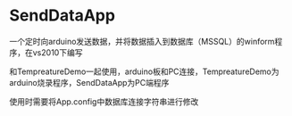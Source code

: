 # SendDataApp

一个定时向arduino发送数据，并将数据插入到数据库（MSSQL）的winform程序，在vs2010下编写

和TempreatureDemo一起使用，arduino板和PC连接，TempreatureDemo为arduino烧录程序，SendDataApp为PC端程序

使用时需要将App.config中数据库连接字符串进行修改

